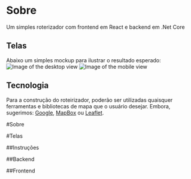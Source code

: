 # Sobre
Um simples roterizador com frontend em React e backend em .Net Core

## Telas
Abaixo um simples mockup para ilustrar o resultado esperado:
![Image of the desktop view](https://github.com/fsbflavio/RoterizadorWebApi/raw/master/roterizador-view-desktop.jpg)
![Image of the mobile view](https://github.com/fsbflavio/RoterizadorWebApi/raw/master/roterizador-view-mobile.jpg)

## Tecnologia
Para a construção do roteirizador, poderão ser utilizadas quaisquer ferramentas e bibliotecas de mapa que o usuário desejar. Embora, sugerimos: [Google](https://developers.google.com/maps/documentation/javascript/tutorial), [MapBox](https://docs.mapbox.com/) ou [Leaflet](https://leafletjs.com/reference-1.5.0.html).

#Sobre

#Telas

##Instruções

##Backend

##Frontend

